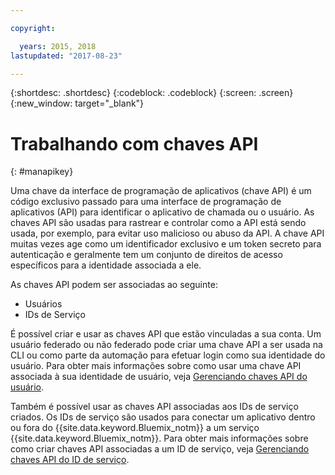 ```yaml
---

copyright:

  years: 2015, 2018
lastupdated: "2017-08-23"

---
```


{:shortdesc: .shortdesc}
{:codeblock: .codeblock}
{:screen: .screen}
{:new_window: target="_blank"}

# Trabalhando com chaves API
{: #manapikey}

Uma chave da interface de programação de aplicativos (chave API) é um código exclusivo passado para uma interface de programação de aplicativos (API) para identificar o aplicativo de chamada ou o usuário.  As chaves API são usadas para rastrear e controlar como a API está sendo usada, por exemplo, para evitar uso malicioso ou abuso da API. A chave API muitas vezes age como um identificador exclusivo e um token secreto para autenticação e geralmente tem um conjunto de direitos de acesso específicos para a identidade associada a ele.

As chaves API podem ser associadas ao seguinte:

* Usuários
* IDs de Serviço

É possível criar e usar as chaves API que estão vinculadas a sua conta. Um usuário federado ou não federado pode criar uma chave API a ser usada na CLI ou como parte da automação para efetuar login como sua identidade do usuário. Para obter mais informações sobre como usar uma chave API associada à sua identidade de usuário, veja [Gerenciando chaves API do usuário](userid_keys.html).

Também é possível usar as chaves API associadas aos IDs de serviço criados. Os IDs de serviço são usados para conectar um aplicativo dentro ou fora do {{site.data.keyword.Bluemix_notm}} a um serviço {{site.data.keyword.Bluemix_notm}}. Para obter mais informações sobre como criar chaves API associadas a um ID de serviço, veja [Gerenciando chaves API do ID de serviço](serviceid_keys.html).
